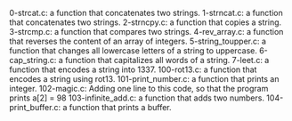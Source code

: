 0-strcat.c: a function that concatenates two strings.
1-strncat.c: a function that concatenates two strings.
2-strncpy.c: a function that copies a string.
3-strcmp.c: a function that compares two strings.
4-rev_array.c: a function that reverses the content of an array of integers.
5-string_toupper.c: a function that changes all lowercase letters of a string to uppercase.
6-cap_string.c:  a function that capitalizes all words of a string.
7-leet.c: a function that encodes a string into 1337.
100-rot13.c:  a function that encodes a string using rot13.
101-print_number.c: a function that prints an integer.
102-magic.c: Adding one line to this code, so that the program prints a[2] = 98
103-infinite_add.c: a function that adds two numbers.
104-print_buffer.c:  a function that prints a buffer.
